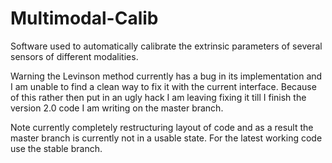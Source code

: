 Multimodal-Calib
================

Software used to automatically calibrate the extrinsic parameters of several sensors of different modalities.

Warning the Levinson method currently has a bug in its implementation and I am unable to find a clean way to fix it with the current interface. Because of this rather then put in an ugly hack I am leaving fixing it till I finish the version 2.0 code I am writing on the master branch.

Note currently completely restructuring layout of code and as a result the master branch is currently not in a usable state.
For the latest working code use the stable branch.

